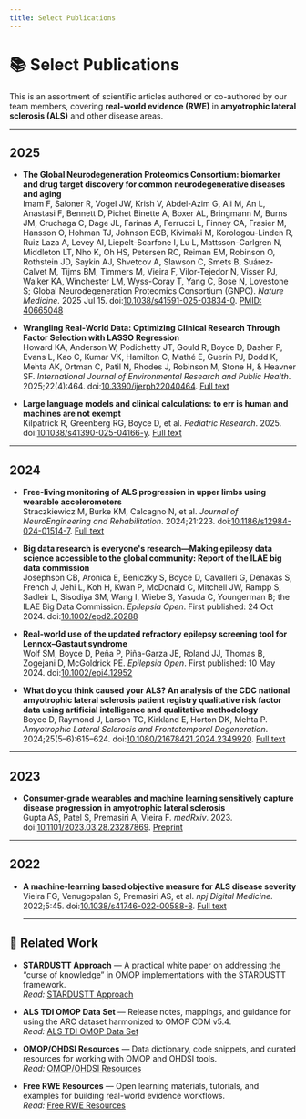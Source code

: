 ```yaml
---
title: Select Publications
---
```


# 📚 Select Publications

This is an assortment of scientific articles authored or co-authored by our team members, covering **real-world evidence (RWE)** in **amyotrophic lateral sclerosis (ALS)** and other disease areas. 

---

## 2025

- **The Global Neurodegeneration Proteomics Consortium: biomarker and drug target discovery for common neurodegenerative diseases and aging**  
  Imam F, Saloner R, Vogel JW, Krish V, Abdel-Azim G, Ali M, An L, Anastasi F, Bennett D, Pichet Binette A, Boxer AL, Bringmann M, Burns JM, Cruchaga C, Dage JL, Farinas A, Ferrucci L, Finney CA, Frasier M, Hansson O, Hohman TJ, Johnson ECB, Kivimaki M, Korologou-Linden R, Ruiz Laza A, Levey AI, Liepelt-Scarfone I, Lu L, Mattsson-Carlgren N, Middleton LT, Nho K, Oh HS, Petersen RC, Reiman EM, Robinson O, Rothstein JD, Saykin AJ, Shvetcov A, Slawson C, Smets B, Suárez-Calvet M, Tijms BM, Timmers M, Vieira F, Vilor-Tejedor N, Visser PJ, Walker KA, Winchester LM, Wyss-Coray T, Yang C, Bose N, Lovestone S; Global Neurodegeneration Proteomics Consortium (GNPC). *Nature Medicine*. 2025 Jul 15. doi:[10.1038/s41591-025-03834-0](https://doi.org/10.1038/s41591-025-03834-0). [PMID: 40665048](https://pubmed.ncbi.nlm.nih.gov/40665048/)

- **Wrangling Real-World Data: Optimizing Clinical Research Through Factor Selection with LASSO Regression**  
  Howard KA, Anderson W, Podichetty JT, Gould R, Boyce D, Dasher P, Evans L, Kao C, Kumar VK, Hamilton C, Mathé E, Guerin PJ, Dodd K, Mehta AK, Ortman C, Patil N, Rhodes J, Robinson M, Stone H, & Heavner SF. *International Journal of Environmental Research and Public Health*. 2025;22(4):464. doi:[10.3390/ijerph22040464](https://doi.org/10.3390/ijerph22040464). [Full text](https://www.mdpi.com/1660-4601/22/4/464)

- **Large language models and clinical calculations: to err is human and machines are not exempt**  
  Kilpatrick R, Greenberg RG, Boyce D, et al. *Pediatric Research*. 2025. doi:[10.1038/s41390-025-04166-y](https://doi.org/10.1038/s41390-025-04166-y). [Full text](https://www.nature.com/articles/s41390-025-04166-y)

---

## 2024

- **Free-living monitoring of ALS progression in upper limbs using wearable accelerometers**  
  Straczkiewicz M, Burke KM, Calcagno N, et al. *Journal of NeuroEngineering and Rehabilitation*. 2024;21:223. doi:[10.1186/s12984-024-01514-7](https://doi.org/10.1186/s12984-024-01514-7). [Full text](https://link.springer.com/article/10.1186/s12984-024-01514-7)

- **Big data research is everyone's research—Making epilepsy data science accessible to the global community: Report of the ILAE big data commission**  
  Josephson CB, Aronica E, Beniczky S, Boyce D, Cavalleri G, Denaxas S, French J, Jehi L, Koh H, Kwan P, McDonald C, Mitchell JW, Rampp S, Sadleir L, Sisodiya SM, Wang I, Wiebe S, Yasuda C, Youngerman B; the ILAE Big Data Commission. *Epilepsia Open*. First published: 24 Oct 2024. doi:[10.1002/epd2.20288](https://doi.org/10.1002/epd2.20288)

- **Real-world use of the updated refractory epilepsy screening tool for Lennox–Gastaut syndrome**  
  Wolf SM, Boyce D, Peña P, Piña-Garza JE, Roland JJ, Thomas B, Zogejani D, McGoldrick PE. *Epilepsia Open*. First published: 10 May 2024. doi:[10.1002/epi4.12952](https://doi.org/10.1002/epi4.12952)

- **What do you think caused your ALS? An analysis of the CDC national amyotrophic lateral sclerosis patient registry qualitative risk factor data using artificial intelligence and qualitative methodology**  
  Boyce D, Raymond J, Larson TC, Kirkland E, Horton DK, Mehta P. *Amyotrophic Lateral Sclerosis and Frontotemporal Degeneration*. 2024;25(5–6):615–624. doi:[10.1080/21678421.2024.2349920](https://doi.org/10.1080/21678421.2024.2349920). [Full text](https://www.tandfonline.com/doi/full/10.1080/21678421.2024.2349920)

---

## 2023

- **Consumer-grade wearables and machine learning sensitively capture disease progression in amyotrophic lateral sclerosis**  
  Gupta AS, Patel S, Premasiri A, Vieira F. *medRxiv*. 2023. doi:[10.1101/2023.03.28.23287869](https://doi.org/10.1101/2023.03.28.23287869). [Preprint](https://www.medrxiv.org/content/10.1101/2023.03.28.23287869v1)

---

## 2022

- **A machine-learning based objective measure for ALS disease severity**  
  Vieira FG, Venugopalan S, Premasiri AS, et al. *npj Digital Medicine*. 2022;5:45. doi:[10.1038/s41746-022-00588-8](https://doi.org/10.1038/s41746-022-00588-8). [Full text](https://www.nature.com/articles/s41746-022-00588-8)

  ---

## 🔗 Related Work

- **STARDUSTT Approach** — A practical white paper on addressing the “curse of knowledge” in OMOP implementations with the STARDUSTT framework.  
  *Read:* [STARDUSTT Approach](stardustt-approach.md)

- **ALS TDI OMOP Data Set** — Release notes, mappings, and guidance for using the ARC dataset harmonized to OMOP CDM v5.4.  
  *Read:* [ALS TDI OMOP Data Set](als-tdi-omop-data-set.md)

- **OMOP/OHDSI Resources** — Data dictionary, code snippets, and curated resources for working with OMOP and OHDSI tools.  
  *Read:* [OMOP/OHDSI Resources](omop-ohdsi-resources.md)

- **Free RWE Resources** — Open learning materials, tutorials, and examples for building real-world evidence workflows.  
  *Read:* [Free RWE Resources](free-rwe-resources.md)

